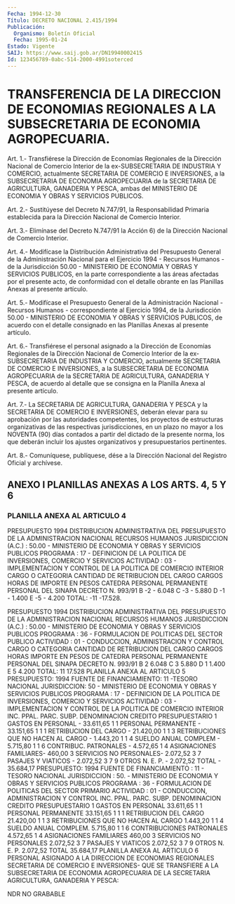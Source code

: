 ```yaml
---
Fecha: 1994-12-30
Título: DECRETO NACIONAL 2.415/1994
Publicación:
  Organismo: Boletín Oficial
  Fecha: 1995-01-24
Estado: Vigente
SAIJ: https://www.saij.gob.ar/DN19940002415
Id: 123456789-0abc-514-2000-4991soterced
---
```

# TRANSFERENCIA DE LA DIRECCION DE ECONOMIAS REGIONALES A LA SUBSECRETARIA DE ECONOMIA AGROPECUARIA.

<a id="1"></a>
Art.  1.- Transfiérese la Dirección de Economías Regionales de la Dirección  Nacional  de Comercio Interior de la ex-SUBSECRETARIA DE  INDUSTRIA Y COMERCIO,  actualmente  SECRETARIA  DE  COMERCIO  E INVERSIONES,  a  la  SUBSECRETARIA  DE  ECONOMIA AGROPECUARIA de la SECRETARIA DE AGRICULTURA, GANADERIA Y PESCA,  ambas del MINISTERIO DE ECONOMIA Y OBRAS Y SERVICIOS PUBLICOS.

<a id="2"></a>
Art.  2.- Sustitúyese del Decreto N.747/91, la Responsabilidad Primaria  establecida   para  la  Dirección  Nacional  de  Comercio Interior.

<a id="3"></a>
Art.  3.-  Elimínase  del  Decreto N.747/91 la Acción 6) de la Dirección Nacional de Comercio Interior.

<a id="4"></a>
Art.  4.-  Modifícase  la  Distribución  Administrativa  del Presupuesto    General   de  la  Administración  Nacional  para  el Ejercicio 1994 - Recursos  Humanos  -  de  la  Jurisdicción 50.00 - MINISTERIO DE ECONOMIA Y OBRAS Y SERVICIOS PUBLICOS,  en  la  parte correspondiente  a  las  áreas  afectadas  por el presente acto, de conformidad  con  el  detalle  obrante en las Planillas  Anexas  al presente artículo.

<a id="5"></a>
Art. 5.- Modifícase el Presupuesto General de la Administración Nacional  -  Recursos  Humanos - correspondiente al Ejercicio 1994, de  la Jurisdicción 50.00  -  MINISTERIO  DE  ECONOMIA  Y  OBRAS  Y SERVICIOS  PUBLICOS,  de  acuerdo  con el detalle consignado en las Planillas Anexas al presente artículo.

<a id="6"></a>
Art.  6.-  Transfiérese el personal asignado a la Dirección de Economías Regionales  de la Dirección Nacional de Comercio Interior de  la  ex-SUBSECRETARIA   DE  INDUSTRIA  Y  COMERCIO,  actualmente SECRETARIA  DE  COMERCIO  E  INVERSIONES,  a  la  SUBSECRETARIA  DE ECONOMIA AGROPECUARIA de la SECRETARIA  DE AGRICULTURA, GANADERIA Y PESCA, de acuerdo al detalle que se consigna  en  la Planilla Anexa al presente artículo.

<a id="7"></a>
Art.  7.- La SECRETARIA DE AGRICULTURA, GANADERIA Y PESCA y la SECRETARIA DE  COMERCIO  E  INVERSIONES,  deberán  elevar  para  su aprobación  por  las  autoridades  competentes,  los  proyectos  de estructuras  organizativas de las respectivas jurisdicciones, en un plazo no mayor  a  los  NOVENTA  (90)  días  contados  a partir del dictado  de la presente norma, los que deberán incluir los  ajustes organizativos y presupuestarios pertinentes.

<a id="8"></a>
Art. 8.- Comuníquese, publíquese, dése a la Dirección Nacional del Registro Oficial y archívese.

## ANEXO I PLANILLAS ANEXAS A LOS ARTS. 4, 5 Y 6

### PLANILLA ANEXA AL ARTICULO 4

<a id="1"></a>
PRESUPUESTO 1994 DISTRIBUCION ADMINISTRATIVA DEL PRESUPUESTO DE LA ADMINISTRACION NACIONAL RECURSOS HUMANOS JURISDICCION (A.C.)  : 50.00  - MINISTERIO DE ECONOMIA Y                              OBRAS Y SERVICIOS PUBLICOS PROGRAMA             : 17     - DEFINICION DE LA POLITICA                       DE INVERSIONES, COMERCIO Y SERVICIOS ACTIVIDAD            : 03     - IMPLEMENTACION Y CONTROL DE                           LA POLITICA DE COMERCIO INTERIOR CARGO O CATEGORIA    CANTIDAD DE      RETRIBUCION DEL CARGO                    CARGOS HORAS DE     IMPORTE EN PESOS                     CATEDRA PERSONAL PERMANENTE PERSONAL DEL SINAPA DECRETO N. 993/91    B                    -2               - 6.048    C                    -3               - 5.880    D                    -1               - 1.400    E                    -5               - 4.200  TOTAL:                 -11              -17.528.

PRESUPUESTO  1994 DISTRIBUCION ADMINISTRATIVA DEL PRESUPUESTO DE LA              ADMINISTRACION NACIONAL RECURSOS HUMANOS JURISDICCION (A.C.)  : 50.00 - MINISTERIO DE ECONOMIA Y                              OBRAS Y SERVICIOS PUBLICOS PROGRAMA             :  36   - FORMULACION DE POLITICAS                                  DEL SECTOR PUBLICO ACTIVIDAD            : 01    - CONDUCCION, ADMINISTRACION                                    Y CONTROL CARGO O CATEGORIA    CANTIDAD DE    RETRIBUCION DEL CARGO                     CARGOS HORAS      IMPORTE EN PESOS                      DE CATEDRA PERSONAL PERMANENTE PERSONAL DEL SINAPA DECRETO N. 993/91    B                     2                 6.048    C                     3                 5.880    D                     1                 1.400    E                     5                 4.200  TOTAL:                 11                17.528  PLANILLA ANEXA AL ARTICULO 5 PRESUPUESTO: 1994 FUENTE DE FINANCIAMIENTO: 11                          -TESORO NACIONAL JURISDICCION:        50       - MINISTERIO DE ECONOMIA Y                                 OBRAS Y SERVICIOS PUBLICOS PROGRAMA    :        17       - DEFINICION DE LA POLITICA                         DE INVERSIONES, COMERCIO Y SERVICIOS ACTIVIDAD   :        03       - IMPLEMENTACION Y CONTROL                         DE LA POLITICA DE COMERCIO INTERIOR INC. PPAL. PARC. SUBP.      DENOMINACION     CREDITO                                            PRESUPUESTARIO  1                     GASTOS EN PERSONAL   - 33.611,65  1    1                PERSONAL PERMANENTE  - 33.151,65  1    1      1        RETRIBUCION DEL CARGO - 21.420,00  1    1      3         RETRIBUCIONES QUE NO                          HACEN AL CARGO     -  1.443,20  1    1      4         SUELDO ANUAL COMPLEM -  5.715,80  1    1      6        CONTRIBUC. PATRONALES -  4.572,65  1    4              ASIGNACIONES FAMILIARES-    460,00  3                   SERVICIOS NO PERSONALES-  2.072,52  3    7                PASAJES Y VIATICOS   -  2.072,52  3    7      9             OTROS N. E. P.   -  2.072,52 TOTAL                                       - 35.684,17 PRESUPUESTO: 1994 FUENTE DE FINANCIAMIENTO  : 11                   - TESORO NACIONAL JURISDICCION      :      50.   - MINISTERIO DE ECONOMIA Y                                OBRAS Y SERVICIOS PUBLICOS PROGRAMA          :       36   - FORMULACION DE POLITICAS                                 DEL SECTOR PRIMARIO ACTIVIDAD         :       01   - CONDUCCION, ADMINISTRACION                                       Y CONTROL INC. PPAL.  PARC.  SUBP.  DENOMINACION        CREDITO                                           PRESUPUESTARIO  1                     GASTOS EN PERSONAL    33.611,65  1    1                PERSONAL PERMANENTE   33.151,65  1    1     1          RETRIBUCION DEL CARGO 21.420,00  1    1     3          RETRIBUCIONES QUE NO                        HACEN AL CARGO         1.443,20  1    1     4          SUELDO ANUAL COMPLEM.  5.715,80  1    1     6       CONTRIBUCIONES PATRONALES 4.572,65  1    4              ASIGNACIONES FAMILIARES    460,00  3                   SERVICIOS NO PERSONALES  2.072,52  3    7                PASAJES Y VIATICOS     2.072,52  3    7     9            OTROS N. E. P.       2.072,52  TOTAL                                       35.684,17 PLANILLA ANEXA AL ARTICULO 6 PERSONAL ASIGNADO A LA DIRECCION DE ECONOMIAS REGIONALES SECRETARIA DE COMERCIO E INVERSIONES- QUE SE TRANSFIERE A LA SUBSECRETARIA DE ECONOMIA AGROPECUARIA DE LA SECRETARIA AGRICULTURA, GANADERIA Y PESCA:

NDR  NO  GRABABLE